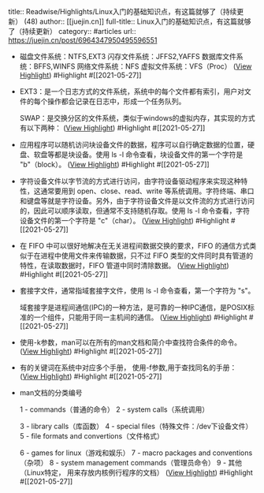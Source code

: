 title:: Readwise/Highlights/Linux入门的基础知识点，有这篇就够了（持续更新） (48)
author:: [[juejin.cn]]
full-title:: Linux入门的基础知识点，有这篇就够了（持续更新）
category:: #articles
url:: https://juejin.cn/post/6964347950495596551

- 磁盘文件系统：NTFS,EXT3
  闪存文件系统：JFFS2,YAFFS
  数据库文件系统：BFFS,WINFS
  网络文件系统：NFS
  虚拟文件系统：VFS（Proc） ([View Highlight](https://instapaper.com/read/1415146391/16511336)) #Highlight #[[2021-05-27]]
- EXT3：是一个日志方式的文件系统，系统中的每个文件都有索引，用户对文件的每个操作都会记录在日志中，形成一个任务队列。
  
  SWAP：是交换分区的文件系统，类似于windows的虚拟内存，其实现的方式有以下两种： ([View Highlight](https://instapaper.com/read/1415146391/16511368)) #Highlight #[[2021-05-27]]
- 应用程序可以随机访问块设备文件的数据，程序可以自行确定数据的位置，硬盘、软盘等都是块设备。使用 ls -l 命令查看，块设备文件的第一个字符是 "b"（block）。 ([View Highlight](https://instapaper.com/read/1415146391/16511415)) #Highlight #[[2021-05-27]]
- 字符设备文件以字节流的方式进行访问，由字符设备驱动程序来实现这种特性，这通常要用到 open、close、read、write 等系统调用。字符终端、串口和键盘等就是字符设备。另外，由于字符设备文件是以文件流的方式进行访问的，因此可以顺序读取，但通常不支持随机存取。使用 ls -l 命令查看，字符设备文件的第一个字符是 "c"（char）。 ([View Highlight](https://instapaper.com/read/1415146391/16511417)) #Highlight #[[2021-05-27]]
- 在 FIFO 中可以很好地解决在无关进程间数据交换的要求，FIFO 的通信方式类似于在进程中使用文件来传输数据，只不过 FIFO 类型的文件同时具有管道的特性，在读取数据时，FIFO 管道中同时清除数据。 ([View Highlight](https://instapaper.com/read/1415146391/16511421)) #Highlight #[[2021-05-27]]
- 套接字文件，通常指域套接字文件，使用 ls -l 命令查看，第一个字符为 "s"。
  
  域套接字是进程间通信(IPC)的一种方法，是可靠的一种IPC通信，是POSIX标准的一个组件，只能用于同一主机间的通信。 ([View Highlight](https://instapaper.com/read/1415146391/16511423)) #Highlight #[[2021-05-27]]
- 使用-k参数，man可以在所有的man文档和简介中查找符合条件的命令。 ([View Highlight](https://instapaper.com/read/1415146391/16511425)) #Highlight #[[2021-05-27]]
- 有的关键词在系统中对应多个手册， 使用-f参数,用于查找同名的手册： ([View Highlight](https://instapaper.com/read/1415146391/16511428)) #Highlight #[[2021-05-27]]
- man文档的分类编号
  
  1 - commands（普通的命令）
  2 - system calls（系统调用）
  
  3 - library calls（库函数）
  4 - special files（特殊文件：/dev下设备文件）
  5 - file formats and convertions（文件格式）
  
  6 - games for linux（游戏和娱乐）
  7 - macro packages and conventions（杂项）
  8 - system management commands（管理员命令）
  9 - 其他（Linux特定， 用来存放内核例行程序的文档） ([View Highlight](https://instapaper.com/read/1415146391/16511429)) #Highlight #[[2021-05-27]]